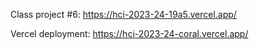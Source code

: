 Class project #6: https://hci-2023-24-19a5.vercel.app/

Vercel deployment: https://hci-2023-24-coral.vercel.app/
